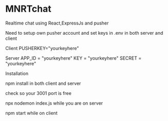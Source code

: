 # MNRTchat
Realtime chat using React,ExpressJs and pusher

Need to setup own pusher account and set keys in .env in both server and client

Client
PUSHERKEY="yourkeyhere"

Server
APP_ID = "yourkeyhere"
KEY = "yourkeyhere"
SECRET = "yourkeyhere"

Installation

npm install in both client and server

check so your 3001 port is free

npx nodemon index.js while you are on server

npm start while on client
